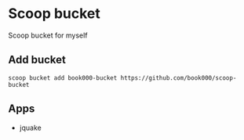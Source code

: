 # Scoop bucket

Scoop bucket for myself

## Add bucket

```shell
scoop bucket add book000-bucket https://github.com/book000/scoop-bucket
```

## Apps

- jquake
